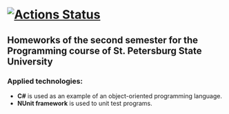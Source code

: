 # [![Actions Status](https://github.com/ASlugin/Homework-2sem/workflows/Build%20and%20Test/badge.svg)](https://github.com/ASlugin/Homework-2sem/actions)
## Homeworks of the second semester for the Programming course of St. Petersburg State University

### Applied technologies:
* **C#** is used as an example of an object-oriented programming language.
* **NUnit framework** is used to unit test programs.
